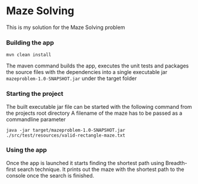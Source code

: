 # Maze Solving
This is my solution for the  Maze Solving problem

### Building the app

`mvn clean install`

The maven command builds the app, executes the unit tests and packages the source files with the 
dependencies into a single executable jar `mazeproblem-1.0-SNAPSHOT.jar` under the target folder

### Starting the project
The built executable jar file can be started with the following command from the projects root directory
A filename of the maze has to be passed as a commandline parameter

`java -jar target/mazeproblem-1.0-SNAPSHOT.jar ./src/test/resources/valid-rectangle-maze.txt`

### Using the app
Once the app is launched it starts finding the shortest path using Breadth-first search technique. 
It prints out the maze with the shortest path to the console once the search is finished.
